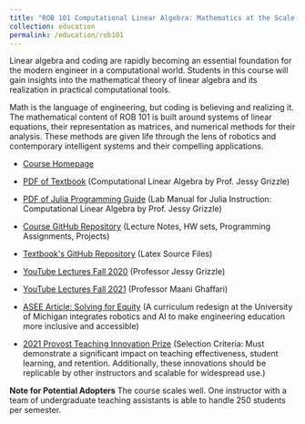 ```yaml
---
title: "ROB 101 Computational Linear Algebra: Mathematics at the Scale of Life"
collection: education
permalink: /education/rob101
---
```


 Linear algebra and coding are rapidly becoming an essential foundation for the modern engineer in a computational world. Students in this course will gain insights into the mathematical theory of linear algebra and its realization in practical computational tools.

Math is the language of engineering, but coding is believing and realizing it. The mathematical content of ROB 101 is built around systems of linear equations, their representation as matrices, and numerical methods for their analysis. These methods are given life through the lens of robotics and contemporary intelligent systems and their compelling applications.

 * [Course Homepage](https://robotics.umich.edu/academic-program/course-offerings/rob101/) 

  
* [PDF of Textbook](/files/ROB_101_Textbook_W_23_Grizzle_linked_to_GitHub.pdf) (Computational Linear Algebra by Prof. Jessy Grizzle)

* [PDF of Julia Programming Guide](/files/ROB_101_Julia_Programming_Guide2022.pdf) (Lab Manual for Julia Instruction: Computational Linear Algebra by Prof. Jessy Grizzle)

 * [Course GitHub Repository]( https://github.com/michiganrobotics/rob101) (Lecture Notes, HW sets, Programming Assignments, Projects)


 * [Textbook's GitHub Repository](https://github.com/michiganrobotics/ROB-101-Textbook-Computational-Linear-Algebra) (Latex Source Files)

  * [YouTube Lectures Fall 2020](https://www.youtube.com/playlist?list=PLdPQZLMHRjDK8ZbLIcq1Q2PQobIi68dpv) (Professor Jessy Grizzle)

* [YouTube Lectures Fall 2021](https://github.com/michiganrobotics/rob101/tree/main/Fall%202021) (Professor Maani Ghaffari)

* [ASEE Article: Solving for Equity](/files/SolvingForEquity_PrismWinter2021.pdf) (A curriculum redesign at the University of Michigan integrates robotics and AI to make engineering education more inclusive and accessible)

* [2021 Provost Teaching Innovation Prize](https://crlt.umich.edu/breaking-ap-calculus-hold-stem) (Selection Criteria:  Must demonstrate a significant impact on teaching effectiveness, student learning, and retention. Additionally, these innovations should be replicable by other instructors and scalable for widespread use.)



**Note for Potential Adopters** The course scales well. One instructor with a team of undergraduate teaching assistants is able to handle 250 students per semester. 